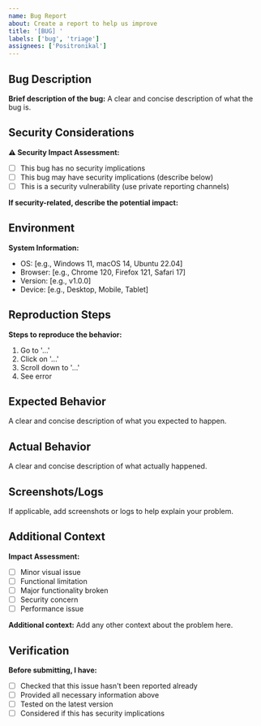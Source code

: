 ```yaml
---
name: Bug Report
about: Create a report to help us improve
title: '[BUG] '
labels: ['bug', 'triage']
assignees: ['Positronikal']
---
```


## Bug Description

**Brief description of the bug:**
A clear and concise description of what the bug is.

## Security Considerations

**⚠️ Security Impact Assessment:**
- [ ] This bug has no security implications
- [ ] This bug may have security implications (describe below)
- [ ] This is a security vulnerability (use private reporting channels)

**If security-related, describe the potential impact:**

## Environment

**System Information:**
- OS: [e.g., Windows 11, macOS 14, Ubuntu 22.04]
- Browser: [e.g., Chrome 120, Firefox 121, Safari 17]
- Version: [e.g., v1.0.0]
- Device: [e.g., Desktop, Mobile, Tablet]

## Reproduction Steps

**Steps to reproduce the behavior:**
1. Go to '...'
2. Click on '...'
3. Scroll down to '...'
4. See error

## Expected Behavior

A clear and concise description of what you expected to happen.

## Actual Behavior

A clear and concise description of what actually happened.

## Screenshots/Logs

If applicable, add screenshots or logs to help explain your problem.

## Additional Context

**Impact Assessment:**
- [ ] Minor visual issue
- [ ] Functional limitation
- [ ] Major functionality broken
- [ ] Security concern
- [ ] Performance issue

**Additional context:**
Add any other context about the problem here.

## Verification

**Before submitting, I have:**
- [ ] Checked that this issue hasn't been reported already
- [ ] Provided all necessary information above
- [ ] Tested on the latest version
- [ ] Considered if this has security implications
